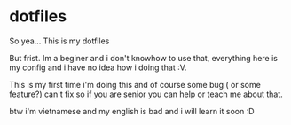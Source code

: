 # dotfiles
So yea... This is my dotfiles

But frist. Im a beginer and i don't knowhow to use that, everything here is my config and i have no idea how i doing that :V.

This is my first time i'm doing this and of course some bug ( or some feature?) can't fix so if you are senior you can help or teach me about that.

btw i'm vietnamese and my english is bad and i will learn it soon :D


